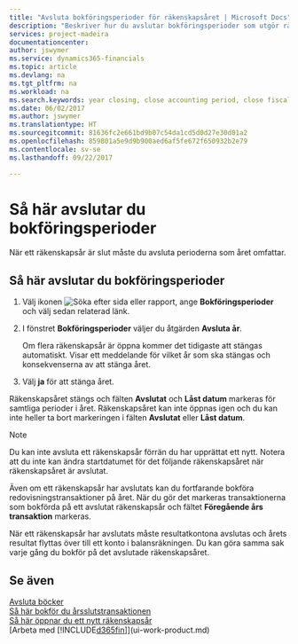 ```yaml
---
title: "Avsluta bokföringsperioder för räkenskapsåret | Microsoft Docs"
description: "Beskriver hur du avslutar bokföringsperioder som utgör räkenskapsåret."
services: project-madeira
documentationcenter: 
author: jswymer
ms.service: dynamics365-financials
ms.topic: article
ms.devlang: na
ms.tgt_pltfrm: na
ms.workload: na
ms.search.keywords: year closing, close accounting period, close fiscal year, bank account detailed trial balance
ms.date: 06/02/2017
ms.author: jswymer
ms.translationtype: HT
ms.sourcegitcommit: 81636fc2e661bd9b07c54da1cd5d0d27e30d01a2
ms.openlocfilehash: 859801a5e9d9b900aed6af5fe672f650932b2e79
ms.contentlocale: sv-se
ms.lasthandoff: 09/22/2017

---
```

# <a name="how-to-close-accounting-periods"></a>Så här avslutar du bokföringsperioder
När ett räkenskapsår är slut måste du avsluta perioderna som året omfattar.

## <a name="to-close-accounting-periods"></a>Så här avslutar du bokföringsperioder
1. Välj ikonen ![Söka efter sida eller rapport](media/ui-search/search_small.png "ikonen Söka efter sida eller rapport"), ange **Bokföringsperioder** och välj sedan relaterad länk.
2. I fönstret **Bokföringsperioder** väljer du åtgärden **Avsluta år**.

    Om flera räkenskapsår är öppna kommer det tidigaste att stängas automatiskt. Visar ett meddelande för vilket år som ska stängas och konsekvenserna av att stänga året.
3. Välj **ja** för att stänga året.

Räkenskapsåret stängs och fälten **Avslutat** och **Låst datum** markeras för samtliga perioder i året. Räkenskapsåret kan inte öppnas igen och du kan inte heller ta bort markeringen i fälten **Avslutat** eller **Låst datum**.

> [!NOTE]  
>   Du kan inte avsluta ett räkenskapsår förrän du har upprättat ett nytt. Notera att du inte kan ändra startdatumet för det följande räkenskapsåret när räkenskapsåret är avslutat.

Även om ett räkenskapsår har avslutats kan du fortfarande bokföra redovisningstransaktioner på året. När du gör det markeras transaktionerna som bokförda på ett avslutat räkenskapsår och fältet **Föregående års transaktion** markeras.

När ett räkenskapsår har avslutats måste resultatkontona avslutas och årets resultat flyttas över till ett konto i balansräkningen. Du kan göra samma sak varje gång du bokför på det avslutade räkenskapsåret.

## <a name="see-also"></a>Se även
[Avsluta böcker](year-close-books.md)  
[Så här bokför du årsslutstransaktionen](year-how-post-year-end-close-entry.md)  
[Så här öppnar du ett nytt räkenskapsår](finance-how-open-new-fiscal-year.md)  
[Arbeta med [!INCLUDE[d365fin](includes/d365fin_md.md)]](ui-work-product.md)

